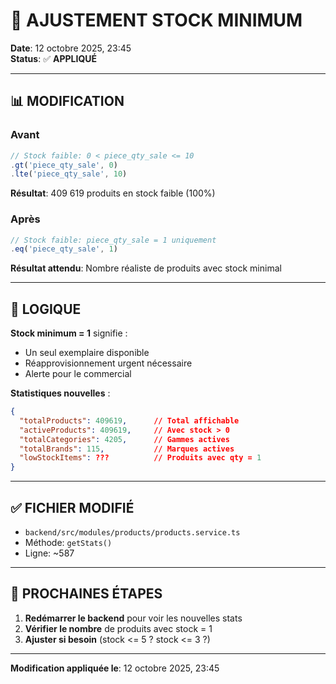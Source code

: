 # 🎯 AJUSTEMENT STOCK MINIMUM

**Date**: 12 octobre 2025, 23:45  
**Status**: ✅ **APPLIQUÉ**

---

## 📊 MODIFICATION

### Avant
```typescript
// Stock faible: 0 < piece_qty_sale <= 10
.gt('piece_qty_sale', 0)
.lte('piece_qty_sale', 10)
```

**Résultat**: 409 619 produits en stock faible (100%)

### Après
```typescript
// Stock faible: piece_qty_sale = 1 uniquement
.eq('piece_qty_sale', 1)
```

**Résultat attendu**: Nombre réaliste de produits avec stock minimal

---

## 🎯 LOGIQUE

**Stock minimum = 1** signifie :
- Un seul exemplaire disponible
- Réapprovisionnement urgent nécessaire
- Alerte pour le commercial

**Statistiques nouvelles** :
```json
{
  "totalProducts": 409619,      // Total affichable
  "activeProducts": 409619,     // Avec stock > 0
  "totalCategories": 4205,      // Gammes actives
  "totalBrands": 115,           // Marques actives
  "lowStockItems": ???          // Produits avec qty = 1
}
```

---

## ✅ FICHIER MODIFIÉ

- `backend/src/modules/products/products.service.ts`
- Méthode: `getStats()`
- Ligne: ~587

---

## 🚀 PROCHAINES ÉTAPES

1. **Redémarrer le backend** pour voir les nouvelles stats
2. **Vérifier le nombre** de produits avec stock = 1
3. **Ajuster si besoin** (stock <= 5 ? stock <= 3 ?)

---

**Modification appliquée le**: 12 octobre 2025, 23:45
